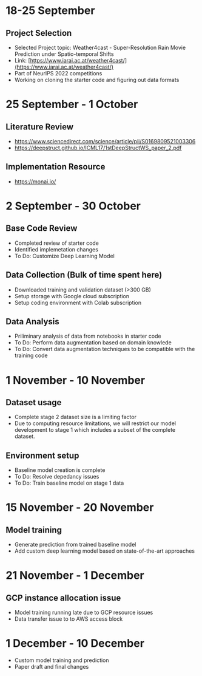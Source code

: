 # 18-25 September
## Project Selection
* Selected Project topic: Weather4cast - Super-Resolution Rain Movie Prediction under Spatio-temporal Shifts
* Link: [https://www.iarai.ac.at/weather4cast/](https://www.iarai.ac.at/weather4cast/)
* Part of NeurIPS 2022 competitions
* Working on cloning the starter code and figuring out data formats

# 25 September - 1 October
## Literature Review
* https://www.sciencedirect.com/science/article/pii/S0169809521003306
* https://deepstruct.github.io/ICML17/1stDeepStructWS_paper_2.pdf
## Implementation Resource
* https://monai.io/

# 2 September - 30 October
## Base Code Review
* Completed review of starter code
* Identified implemetation changes
* To Do: Customize Deep Learning Model
## Data Collection (Bulk of time spent here)
* Downloaded training and validation dataset (>300 GB)
* Setup storage with Google cloud subscription
* Setup coding environment with Colab subscription
## Data Analysis
* Priliminary analysis of data from notebooks in starter code
* To Do: Perform data augmentation based on domain knowlede
* To Do: Convert data augmentation techniques to be compatible with the training code

# 1 November - 10 November
## Dataset usage
* Complete stage 2 dataset size is a limiting factor
* Due to computing resource limitations, we will restrict our model development to stage 1 which includes a subset of the complete dataset.

## Environment setup
* Baseline model creation is complete
* To Do: Resolve depedancy issues
* To Do: Train baseline model on stage 1 data

# 15 November - 20 November
## Model training
* Generate prediction from trained baseline model
* Add custom deep learning model based on state-of-the-art approaches

# 21 November - 1 December
## GCP instance allocation issue
* Model training running late due to GCP resource issues
* Data transfer issue to to AWS access block

# 1 December - 10 December
* Custom model training and prediction
* Paper draft and final changes
